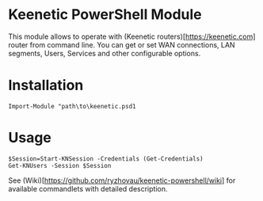 # Keenetic PowerShell Module
This module allows to operate with (Keenetic routers)[https://keenetic.com] router from command line. You can get or set WAN connections, LAN segments, Users, Services and other configurable options.

# Installation
```
Import-Module "path\to\keenetic.psd1
```

# Usage
```
$Session=Start-KNSession -Credentials (Get-Credentials)
Get-KNUsers -Session $Session
```
See (Wiki)[https://github.com/ryzhovau/keenetic-powershell/wiki] for available commandlets with detailed description.
